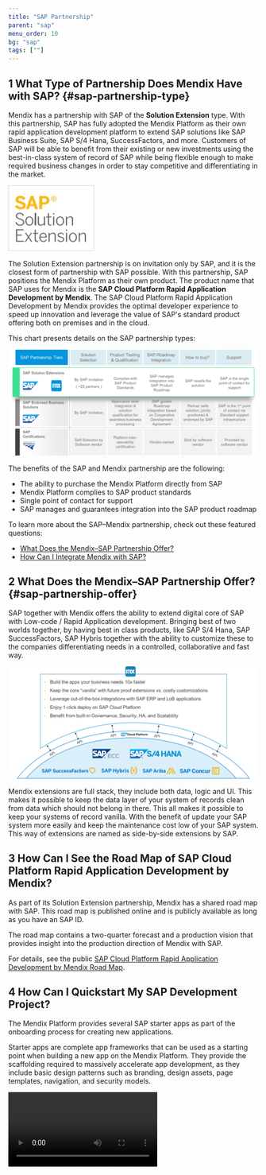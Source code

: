 ```yaml
---
title: "SAP Partnership"
parent: "sap"
menu_order: 10
bg: "sap"
tags: [""]
---
```


## 1 What Type of Partnership Does Mendix Have with SAP? {#sap-partnership-type}

Mendix has a partnership with SAP of the **Solution Extension** type. With this partnership, SAP has fully adopted the Mendix Platform as their own rapid application development platform to extend SAP solutions like SAP Business Suite, SAP S/4 Hana, SuccessFactors, and more. Customers of SAP will be able to benefit from their existing or new investments using the best-in-class system of record of SAP while being flexible enough to make required business changes in order to stay competitive and differentiating in the market.

![](attachments/sapsolutionextention.png)

The Solution Extension partnership is on invitation only by SAP, and it is the closest form of partnership with SAP possible. With this partnership, SAP positions the Mendix Platform as their own product. The product name that SAP uses for Mendix is the **SAP Cloud Platform Rapid Application Development by Mendix**. The SAP Cloud Platform Rapid Application Development by Mendix provides the optimal developer experience to speed up innovation and leverage the value of SAP's standard product offering both on premises and in the cloud.

This chart presents details on the SAP partnership types:

![](attachments/sappartnership.png)

The benefits of the SAP and Mendix partnership are the following:

* The ability to purchase the Mendix Platform directly from SAP
* Mendix Platform complies to SAP product standards
* Single point of contact for support
* SAP manages and guarantees integration into the SAP product roadmap

To learn more about the SAP–Mendix partnership, check out these featured questions:

* [What Does the Mendix–SAP Partnership Offer?](#sap-partnership-offer)
* [How Can I Integrate Mendix with SAP?](sap-integration#integrate)

## 2 What Does the Mendix–SAP Partnership Offer? {#sap-partnership-offer}

SAP together with Mendix offers the ability to extend digital core of SAP with Low-code / Rapid Application development. Bringing best of two worlds together, by having best in class products, like SAP S/4 Hana, SAP SuccessFactors, SAP Hybris together with the ability to customize these to the companies differentiating needs in a controlled, collaborative and fast way.

![](attachments/mx-sap-offering.png)

Mendix extensions are full stack, they include both data, logic and UI. This makes it possible to keep the data layer of your system of records clean from data which should not belong in there. This all makes it possible to keep your systems of record vanilla. With the benefit of update your SAP system more easily and keep the maintenance cost low of your SAP system. This way of extensions are named  as side-by-side extensions by SAP.

## 3 How Can I See the Road Map of SAP Cloud Platform Rapid Application Development by Mendix?

As part of its Solution Extension partnership, Mendix has a shared road map with SAP. This road map is published online and is publicly available as long as you have an SAP ID.

The road map contains a two-quarter forecast and a production vision that provides insight into the production direction of Mendix with SAP.

For details, see the public [SAP Cloud Platform Rapid Application Development by Mendix Road Map](https://www.sap.com/products/roadmaps.html?sort=title_asc&search=mendix#pdf-asset=a07b68ed-fc7c-0010-87a3-c30de2ffd8ff&page=11).

## 4 How Can I Quickstart My SAP Development Project?

The Mendix Platform provides several SAP starter apps as part of the onboarding process for creating new applications.

Starter apps are complete app frameworks that can be used as a starting point when building a new app on the Mendix Platform. They provide the scaffolding required to massively accelerate app development, as they include basic design patterns such as branding, design assets, page templates, navigation, and security models.

<video controls src="attachments/CreateSAPAppSmaller.mp4">VIDEO</video>
